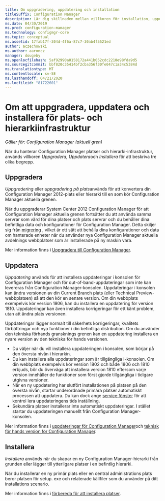 ```yaml
---
title: Om uppgradering, uppdatering och installation
titleSuffix: Configuration Manager
description: Lär dig skillnaden mellan villkoren för installation, uppdatering och uppgradering när du hanterar Configuration Manager infrastruktur.
ms.date: 04/30/2019
ms.prod: configuration-manager
ms.technology: configmgr-core
ms.topic: conceptual
ms.assetid: 17fab17f-304d-4f6a-87c7-30ab4f5521ed
author: aczechowski
ms.author: aaroncz
manager: dougeby
ms.openlocfilehash: 5af92990a0158172a441b052cdc2210e98fda9d5
ms.sourcegitcommit: bbf820c35414bf2cba356f30fe047c1a34c5384d
ms.translationtype: MT
ms.contentlocale: sv-SE
ms.lasthandoff: 04/21/2020
ms.locfileid: "81722601"
---
```

# <a name="about-upgrade-update-and-install-for-site-and-hierarchy-infrastructure"></a>Om att uppgradera, uppdatera och installera för plats- och hierarkiinfrastruktur

*Gäller för: Configuration Manager (aktuell gren)*

När du hanterar Configuration Manager platser och hierarki-infrastruktur, används villkoren *Uppgradera*, *Uppdatera*och *Installera* för att beskriva tre olika begrepp.

## <a name="upgrade"></a>Uppgradera

*Uppgradering* eller *uppgradering på plats*används för att konvertera din Configuration Manager 2012-plats eller hierarki till en som kör Configuration Manager aktuella grenen.

När du uppgraderar System Center 2012 Configuration Manager för att Configuration Manager aktuella grenen fortsätter du att använda samma servrar som värd för dina platser och plats servrar och du behåller dina befintliga data och konfigurationer för Configuration Manager.  Detta skiljer sig från [migrering](../migration/migrate-data-between-hierarchies.md) , vilket är ett sätt att behålla dina konfigurationer och data om hanterade enheter när du använder nya Configuration Manager aktuella avdelnings webbplatser som är installerade på ny maskin vara.

Mer information finns i [Uppgradera till Configuration Manager](../servers/deploy/install/upgrade-to-configuration-manager.md).



## <a name="update"></a>Uppdatera
*Uppdatering* används för att installera uppdateringar i konsolen för Configuration Manager och för out-of-band-uppdateringar som inte kan levereras från Configuration Manager-konsolen. Uppdateringar i konsolen kan ändra versionen av din Current Branch plats (eller Technical Preview-webbplatsen) så att den kör en senare version. Om din webbplats exempelvis kör version 1806, kan du installera en uppdatering för version 1810. Uppdateringar kan även installera korrigeringar för ett känt problem, utan att ändra plats versionen.      

Uppdateringar lägger normalt till säkerhets korrigeringar, kvalitets förbättringar och nya funktioner i din befintliga distribution. Om du använder den tekniska förhands gransknings grenen kan en uppdatering installera en nyare version av den tekniska för hands versionen.
- Du väljer när du vill installera uppdateringen i konsolen, som börjar på den översta nivån i hierarkin.
- Du kan installera alla uppdateringar som är tillgängliga i-konsolen. Om din webbplats exempelvis kör version 1802 och både 1806 och 1810 erbjuds, bör du överväga att installera version 1810 eftersom varje version innehåller de funktioner som först gjorde tillgängliga i tidigare utgivna versioner.
- När en ny uppdatering har slutfört installationen på platsen på den översta nivån, startar underordnade primära platser automatiskt processen att uppdatera. Du kan dock ange [service fönster](../servers/manage/service-windows.md) för att kontrol lera uppdateringens tids inställning.
- Sekundära platser installerar inte automatiskt uppdateringar. I stället startar du uppdateringen manuellt från Configuration Manager-konsolen.

Mer information finns i [uppdateringar för Configuration Manager](../servers/manage/updates.md)och [teknisk för hands version för Configuration Manager](../get-started/technical-preview.md).



## <a name="install"></a>Installera
*Installera* används när du skapar en ny Configuration Manager-hierarki från grunden eller lägger till ytterligare platser i en befintlig hierarki.  

När du installerar en ny primär plats eller en central administrations plats beror platsen för setup. exe och relaterade källfiler som du använder på ditt installations scenario.

Mer information finns i [förbereda för att installera platser](../servers/deploy/install/prepare-to-install-sites.md).
